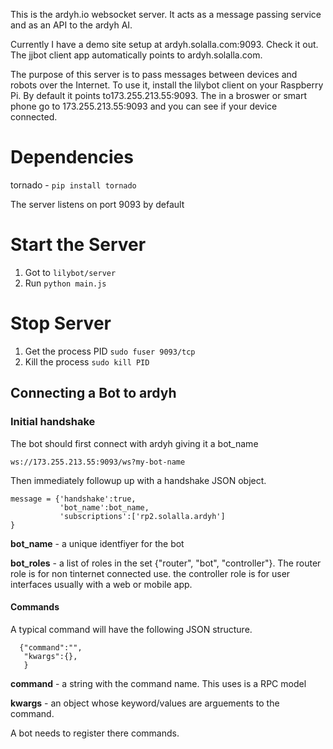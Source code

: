 This is the ardyh.io websocket server. It acts as a message passing service and as an API to the ardyh AI. 


Currently I have a demo site setup at ardyh.solalla.com:9093. Check it out. The jjbot client app automatically points to 
ardyh.solalla.com.

The purpose of this server is to pass messages between devices and robots over the Internet. To use it, 
install the lilybot client on your Raspberry Pi. By default it points to173.255.213.55:9093. The in a broswer or smart phone
go to 173.255.213.55:9093 and you can see if your device connected. 



Dependencies
============

tornado - `pip install tornado` 


The server listens on port 9093 by default

Start the Server
================

1. Got to `lilybot/server`
2. Run `python main.js`


Stop Server
===========

1. Get the process PID `sudo fuser 9093/tcp`
2. Kill the process `sudo kill PID`



## Connecting a Bot to ardyh

### Initial handshake
The bot should first connect with ardyh giving it a bot_name
```
ws://173.255.213.55:9093/ws?my-bot-name
```
Then immediately followup up with a handshake JSON object.

```
message = {'handshake':true,
           'bot_name':bot_name,
           'subscriptions':['rp2.solalla.ardyh']
}
```

**bot_name** - a unique identfiyer for the bot

**bot_roles** - a list of roles in the set {"router", "bot", "controller"}. The router role is for non tinternet connected use. the controller role is for user interfaces usually  with a web or mobile app.
              
 
#### Commands

A typical command will have the following JSON structure.

```
  {"command":"",
   "kwargs":{},
   }

```

**command** -  a string with the command name. This uses is a RPC model 

**kwargs** - an object whose keyword/values are arguements to the command.


A bot needs to register there commands.









